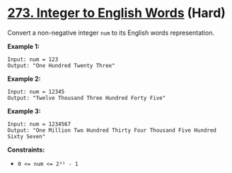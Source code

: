 # [273. Integer to English Words][link] (Hard)

[link]: https://leetcode.com/problems/integer-to-english-words/

Convert a non-negative integer `num` to its English words representation.

**Example 1:**

```
Input: num = 123
Output: "One Hundred Twenty Three"

```

**Example 2:**

```
Input: num = 12345
Output: "Twelve Thousand Three Hundred Forty Five"

```

**Example 3:**

```
Input: num = 1234567
Output: "One Million Two Hundred Thirty Four Thousand Five Hundred Sixty Seven"

```

**Constraints:**

- `0 <= num <= 2³¹ - 1`
